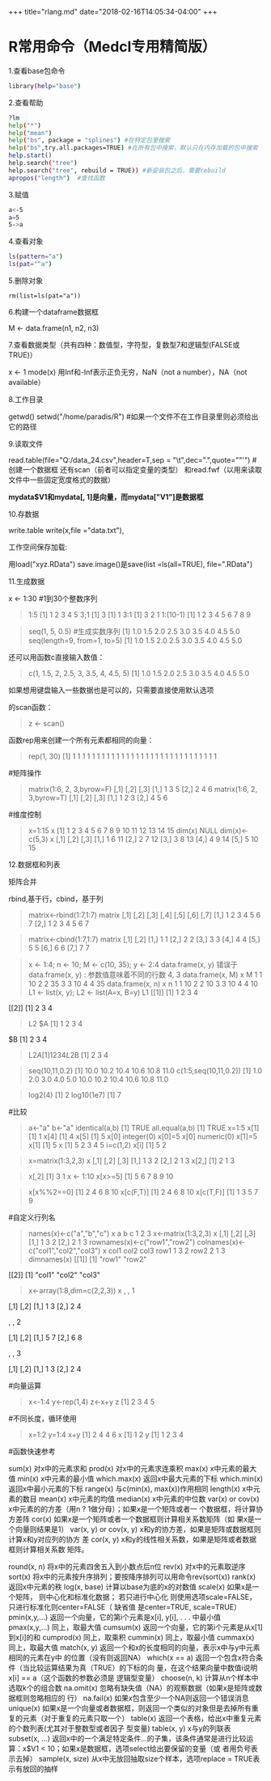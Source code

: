 +++
title="rlang.md"
date="2018-02-16T14:05:34-04:00"
+++
# R常用命令（Medcl专用精简版）

1.查看base包命令

```sh
library(help="base")
```


2.查看帮助

```sh
?lm
help("*")
help("mean")
help("bs", package = "splines") #在特定包里搜索
help("bs",try.all.packages=TRUE) #在所有包中搜索，默认只在内存加载的包中搜索
help.start()
help.search("tree")
help.search("tree", rebuild = TRUE)) #新安装包之后，需要rebuild
apropos("length")  #查找函数
```


3.赋值

```sh
a<-5
a=5
5->a
```

4.查看对象

```sh
ls(pattern="a")
ls(pat="^a")
```

5.删除对象

```rm(pat="a")
rm(list=ls(pat="a"))
```
6.构建一个dataframe数据框

M <- data.frame(n1, n2, n3)

7.查看数据类型（共有四种：数值型，字符型，复数型7和逻辑型(FALSE或TRUE)）

x <- 1
mode(x)
用Inf和-Inf表示正负无穷，NaN（not a number），NA（not available）

8.工作目录

getwd()
setwd("/home/paradis/R") #如果一个文件不在工作目录里则必须给出它的路径

9.读取文件

read.table(file="Q:/data_24.csv",header=T,sep = "\t",dec=".",quote="\"'")  #创建一个数据框
还有scan（前者可以指定变量的类型）
和read.fwf（以用来读取文件中一些固定宽度格式的数据）

__mydata$V1和mydata[, 1]是向量，而mydata["V1"]是数据框__

10.存数据

write.table
write(x,file ="data.txt"),

工作空间保存加载:

用load("xyz.RData")
save.image()是save(list =ls(all=TRUE),
file=".RData")

11.生成数据

x <- 1:30 #1到30个整数序列
> 1:5
[1] 1 2 3 4 5
> 3;1
[1] 3
[1] 1
> 3:1
[1] 3 2 1
> 1:(10-1)
[1] 1 2 3 4 5 6 7 8 9

> seq(1, 5, 0.5)  #生成实数序列
[1] 1.0 1.5 2.0 2.5 3.0 3.5 4.0 4.5 5.0
> seq(length=9, from=1, to=5)
[1] 1.0 1.5 2.0 2.5 3.0 3.5 4.0 4.5 5.0

还可以用函数c直接输入数值：

> c(1, 1.5, 2, 2.5, 3, 3.5, 4, 4.5, 5)
[1] 1.0 1.5 2.0 2.5 3.0 3.5 4.0 4.5 5.0

如果想用键盘输入一些数据也是可以的，只需要直接使用默认选项

的scan函数：
> z <- scan()

函数rep用来创建一个所有元素都相同的向量：
> rep(1, 30)
[1] 1 1 1 1 1 1 1 1 1 1 1 1 1 1 1 1 1 1 1 1 1 1 1 1 1 1 1 1 1 1

#矩阵操作

> matrix(1:6, 2, 3,byrow=F)
[,1] [,2] [,3]
[1,]    1    3    5
[2,]    2    4    6
> matrix(1:6, 2, 3,byrow=T)
[,1] [,2] [,3]
[1,]    1    2    3
[2,]    4    5    6

#维度控制

> x=1:15
> x
[1]  1  2  3  4  5  6  7  8  9 10 11 12 13 14 15
> dim(x)
NULL
> dim(x)<-c(5,3)
> x
[,1] [,2] [,3]
[1,]    1    6   11
[2,]    2    7   12
[3,]    3    8   13
[4,]    4    9   14
[5,]    5   10   15

12.数据框和列表

矩阵合并

rbind,基于行，cbind，基于列

> matrix<-rbind(1:7,1:7)
> matrix
[,1] [,2] [,3] [,4] [,5] [,6] [,7]
[1,]    1    2    3    4    5    6    7
[2,]    1    2    3    4    5    6    7

> matrix<-cbind(1:7,1:7)
> matrix
[,1] [,2]
[1,]    1    1
[2,]    2    2
[3,]    3    3
[4,]    4    4
[5,]    5    5
[6,]    6    6
[7,]    7    7

> x <- 1:4; n <- 10; M <- c(10, 35); y <- 2:4
> data.frame(x, y)
错误于data.frame(x, y) : 参数值意味着不同的行数 4, 3
> data.frame(x, M)
x  M
1 1 10
2 2 35
3 3 10
4 4 35
> data.frame(x, n)
x  n
1 1 10
2 2 10
3 3 10
4 4 10
> L1 <- list(x, y); L2 <- list(A=x, B=y)
> L1
[[1]]
[1] 1 2 3 4

[[2]]
[1] 2 3 4

> L2
$A
[1] 1 2 3 4

$B
[1] 2 3 4

> L2$A
[1] 1 2 3 4
> L2$B
[1] 2 3 4

> seq(10,11,0.2)
[1] 10.0 10.2 10.4 10.6 10.8 11.0
> c(1:5,seq(10,11,0.2))
[1]  1.0  2.0  3.0  4.0  5.0 10.0 10.2 10.4 10.6 10.8 11.0

> log2(4)
[1] 2
> log10(1e7)
[1] 7

#比较

> a<-"a"
> b<-"a"
> identical(a,b)
[1] TRUE
> all.equal(a,b)
[1] TRUE
> x=1:5
> x[1]
[1] 1
> x[4]
[1] 4
> x[5]
[1] 5
> x[0]
integer(0)
> x[0]=5
> x[0]
numeric(0)
> x[1]=5
> x[1]
[1] 5
> x
[1] 5 2 3 4 5
> i=c(1,2)
> x[i]
[1] 5 2

> x=matrix(1:3,2,3)
> x
[,1] [,2] [,3]
[1,]    1    3    2
[2,]    2    1    3
> x[2,]
[1] 2 1 3

> x[,2]
[1] 3 1
> x <- 1:10
> x[x>=5]
[1]  5  6  7  8  9 10

> x[x%%2==0]
[1]  2  4  6  8 10
> x[c(F,T)]
[1]  2  4  6  8 10
> x[c(T,F)]
[1] 1 3 5 7 9

#自定义行列名

> names(x)<-c("a","b","c")
> x
a b c
1 2 3
> x<-matrix(1:3,2,3)
> x
[,1] [,2] [,3]
[1,]    1    3    2
[2,]    2    1    3
> rownames(x)<-c("row1","row2")
> colnames(x)<-c("col1","col2","col3")
> x
col1 col2 col3
row1    1    3    2
row2    2    1    3
> dimnames(x)
[[1]]
[1] "row1" "row2"

[[2]]
[1] "col1" "col2" "col3"

> x<-array(1:8,dim=c(2,2,3))
> x
, , 1

[,1] [,2]
[1,]    1    3
[2,]    2    4

, , 2

[,1] [,2]
[1,]    5    7
[2,]    6    8

, , 3

[,1] [,2]
[1,]    1    3
[2,]    2    4

#向量运算

> x<-1:4
> y<-rep(1,4)
> z<-x+y
> z
[1] 2 3 4 5

#不同长度，循环使用

> x=1:2
> y=1:4
> x+y
[1] 2 4 4 6
> x
[1] 1 2
> y
[1] 1 2 3 4

#函数快速参考

sum(x) 对x中的元素求和
prod(x) 对x中的元素求连乘积
max(x) x中元素的最大值
min(x) x中元素的最小值
which.max(x) 返回x中最大元素的下标
which.min(x) 返回x中最小元素的下标
range(x) 与c(min(x), max(x))作用相同
length(x) x中元素的数目
mean(x) x中元素的均值
median(x) x中元素的中位数
var(x) or cov(x) x中元素的的方差（用n ? 1做分母）；如果x是一个矩阵或者一
个数据框，将计算协方差阵
cor(x) 如果x是一个矩阵或者一个数据框则计算相关系数矩阵（如
果x是一个向量则结果是1）
var(x, y) or cov(x, y) x和y的协方差，如果是矩阵或数据框则计算x和y对应列的协方
差
cor(x, y) x和y的线性相关系数，如果是矩阵或者数据框则计算相关系数
矩阵。

round(x, n) 将x中的元素四舍五入到小数点后n位
rev(x) 对x中的元素取逆序
sort(x) 将x中的元素按升序排列；要按降序排列可以用命令rev(sort(x))
rank(x) 返回x中元素的秩
log(x, base) 计算以base为底的x的对数值
scale(x) 如果x是一个矩阵， 则中心化和标准化数据； 若只进行中心化
则使用选项scale=FALSE， 只进行标准化则center=FALSE（ 缺省值
是center=TRUE, scale=TRUE）
pmin(x,y,...) 返回一个向量，它的第i个元素是x[i], y[i], . . . 中最小值
pmax(x,y,...) 同上，取最大值
cumsum(x) 返回一个向量，它的第i个元素是从x[1]到x[i]的和
cumprod(x) 同上，取乘积
cummin(x) 同上，取最小值
cummax(x) 同上，取最大值
match(x, y) 返回一个和x的长度相同的向量，表示x中与y中元素相同的元素在y中
的位置（没有则返回NA）
which(x == a) 返回一个包含x符合条件（当比较运算结果为真（TRUE）的下标的向
量，在这个结果向量中数值i说明x[i] == a（这个函数的参数必须是
逻辑型变量）
choose(n, k) 计算从n个样本中选取k个的组合数
na.omit(x) 忽略有缺失值（NA）的观察数据（如果x是矩阵或数据框则忽略相应的
行）
na.fail(x) 如果x包含至少一个NA则返回一个错误消息
unique(x) 如果x是一个向量或者数据框，则返回一个类似的对象但是去掉所有重
复的元素（对于重复的元素只取一个）
table(x) 返回一个表格，给出x中重复元素的个数列表(尤其对于整数型或者因子
型变量)
table(x, y) x与y的列联表
subset(x, ...) 返回x中的一个满足特定条件...的子集，该条件通常是进行比较运
算：x$V1 < 10；如果x是数据框，选项select给出要保留的变量（或
者用负号表示去掉）
sample(x, size) 从x中无放回抽取size个样本，选项replace = TRUE表示有放回的抽样
```
